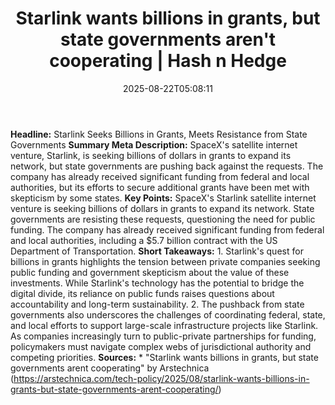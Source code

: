 ﻿---
title: "Starlink wants billions in grants, but state governments aren't cooperating | Hash n Hedge"
date: "2025-08-22T05:08:11"
category: "Markets"
summary: ""
slug: "starlink-wants-billions-in-grants-but-state-governments-aren"
source_urls:
  - ""
seo:
  title: "Starlink wants billions in grants, but state governments aren't cooperating | Hash n Hedge | Hash n Hedge"
  description: ""
  keywords: ["news", "markets", "brief"]
---
**Headline:** Starlink Seeks Billions in Grants, Meets Resistance from State Governments  **Summary Meta Description:** SpaceX's satellite internet venture, Starlink, is seeking billions of dollars in grants to expand its network, but state governments are pushing back against the requests. The company has already received significant funding from federal and local authorities, but its efforts to secure additional grants have been met with skepticism by some states.  **Key Points:**   SpaceX's Starlink satellite internet venture is seeking billions of dollars in grants to expand its network.  State governments are resisting these requests, questioning the need for public funding.  The company has already received significant funding from federal and local authorities, including a $5.7 billion contract with the US Department of Transportation.  **Short Takeaways:**  1. Starlink's quest for billions in grants highlights the tension between private companies seeking public funding and government skepticism about the value of these investments. While Starlink's technology has the potential to bridge the digital divide, its reliance on public funds raises questions about accountability and long-term sustainability. 2. The pushback from state governments also underscores the challenges of coordinating federal, state, and local efforts to support large-scale infrastructure projects like Starlink. As companies increasingly turn to public-private partnerships for funding, policymakers must navigate complex webs of jurisdictional authority and competing priorities.  **Sources:**  * "Starlink wants billions in grants, but state governments arent cooperating" by Arstechnica (https://arstechnica.com/tech-policy/2025/08/starlink-wants-billions-in-grants-but-state-governments-arent-cooperating/)